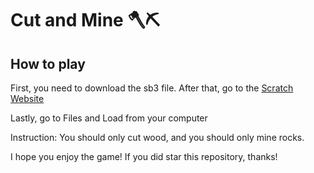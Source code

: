 <h1 align="left">Cut and Mine 🪓⛏️</h1>

<h2>How to play</h2>

<p>First, you need to download the sb3 file. After that, go to the <a href="https://scratch.mit.edu">Scratch Website</a></p>

<p>Lastly, go to Files and Load from your computer</p>

<p>Instruction: You should only cut wood, and you should only mine rocks.</p>

<p>I hope you enjoy the game! If you did star this repository, thanks!</p>
